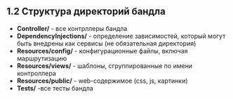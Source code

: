 ## 1.2 Структура директорий бандла

*   **Controller/** - все контрллеры бандла
*   **DependencyInjections/** - определение зависимостей, который могут быть внедрены как сервисы (не обязательная директория)
*   **Resources/config/** - конфигурационные файлы, включая маршрутизацию
*   **Resources/views/** - шаблоны, сгруппированные по имени контроллера
*   **Resources/public/** - web-содержимое (css, js, картинки)
*   **Tests/** -все тесты бандла